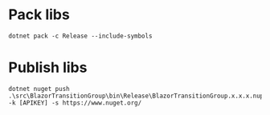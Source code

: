 # Pack libs

```
dotnet pack -c Release --include-symbols
```

# Publish libs

```
dotnet nuget push .\src\BlazorTransitionGroup\bin\Release\BlazorTransitionGroup.x.x.x.nupkg -k [APIKEY] -s https://www.nuget.org/
```